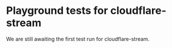 # Playground tests for cloudflare-stream
We are still awaiting the first test run for cloudflare-stream.
